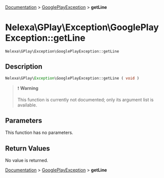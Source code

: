 [Documentation](../../README.md) > [GooglePlayException](README.md) > **getLine**

# Nelexa\GPlay\Exception\GooglePlayException::getLine
`Nelexa\GPlay\Exception\GooglePlayException::getLine`

## Description
```php
Nelexa\GPlay\Exception\GooglePlayException::getLine ( void )
```

> :heavy_exclamation_mark: **Warning**
>
> This function is currently not documented; only its argument list is available. 


## Parameters
This function has no parameters.

## Return Values
No value is returned.

[Documentation](../../README.md) > [GooglePlayException](README.md) > **getLine**
